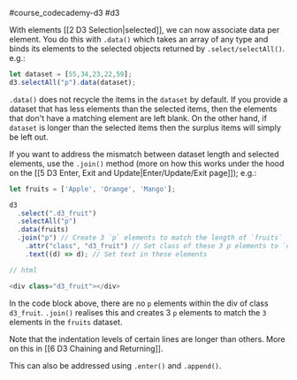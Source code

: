 #course_codecademy-d3 #d3

With elements [[2 D3 Selection|selected]], we can now associate data per element. You do this with `.data()` which takes an array of any type and binds its elements to the selected objects returned by `.select/selectAll()`. e.g.:

```js
let dataset = [55,34,23,22,59];  
d3.selectAll("p").data(dataset);
```

`.data()` does not recycle the items in the `dataset` by default. If you provide a dataset that has less elements than the selected items, then the elements that don't have a matching element are left blank. On the other hand, if `dataset` is longer than the selected items then the surplus items will simply be left out.

If you want to address the mismatch between dataset length and selected elements, use the `.join()` method (more on how this works under the hood on the [[5 D3 Enter, Exit and Update|Enter/Update/Exit page]]); e.g.:

```js
let fruits = ['Apple', 'Orange', 'Mango'];

d3
  .select(".d3_fruit")
  .selectAll("p")
  .data(fruits)
  .join("p") // Create 3 `p` elements to match the length of `fruits`
    .attr("class", "d3_fruit") // Set class of these 3 p elements to `d3_fruit`
    .text((d) => d); // Set text in these elements

// html

<div class="d3_fruit"></div>
```

In the code block above, there are no `p` elements within the div of class `d3_fruit`. `.join()` realises this and creates 3 `p` elements to match the `3` elements in the `fruits` dataset.

Note that the indentation levels of certain lines are longer than others. More on this in [[6 D3 Chaining and Returning]].

This can also be addressed using `.enter()` and `.append()`.